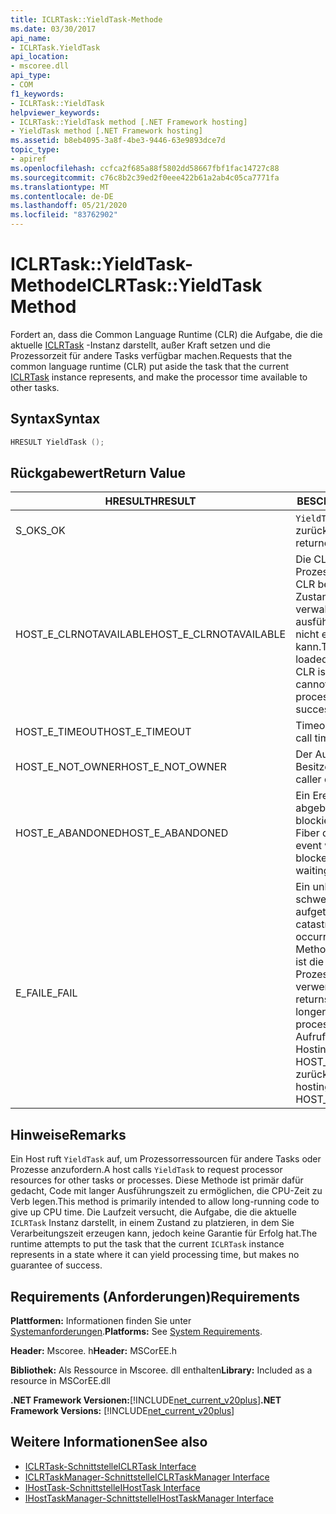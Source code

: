 ```yaml
---
title: ICLRTask::YieldTask-Methode
ms.date: 03/30/2017
api_name:
- ICLRTask.YieldTask
api_location:
- mscoree.dll
api_type:
- COM
f1_keywords:
- ICLRTask::YieldTask
helpviewer_keywords:
- ICLRTask::YieldTask method [.NET Framework hosting]
- YieldTask method [.NET Framework hosting]
ms.assetid: b8eb4095-3a8f-4be3-9446-63e9893dce7d
topic_type:
- apiref
ms.openlocfilehash: ccfca2f685a88f5802dd58667fbf1fac14727c88
ms.sourcegitcommit: c76c8b2c39ed2f0eee422b61a2ab4c05ca7771fa
ms.translationtype: MT
ms.contentlocale: de-DE
ms.lasthandoff: 05/21/2020
ms.locfileid: "83762902"
---
```

# <a name="iclrtaskyieldtask-method"></a><span data-ttu-id="2c78b-102">ICLRTask::YieldTask-Methode</span><span class="sxs-lookup"><span data-stu-id="2c78b-102">ICLRTask::YieldTask Method</span></span>
<span data-ttu-id="2c78b-103">Fordert an, dass die Common Language Runtime (CLR) die Aufgabe, die die aktuelle [ICLRTask](iclrtask-interface.md) -Instanz darstellt, außer Kraft setzen und die Prozessorzeit für andere Tasks verfügbar machen.</span><span class="sxs-lookup"><span data-stu-id="2c78b-103">Requests that the common language runtime (CLR) put aside the task that the current [ICLRTask](iclrtask-interface.md) instance represents, and make the processor time available to other tasks.</span></span>  
  
## <a name="syntax"></a><span data-ttu-id="2c78b-104">Syntax</span><span class="sxs-lookup"><span data-stu-id="2c78b-104">Syntax</span></span>  
  
```cpp  
HRESULT YieldTask ();  
```  
  
## <a name="return-value"></a><span data-ttu-id="2c78b-105">Rückgabewert</span><span class="sxs-lookup"><span data-stu-id="2c78b-105">Return Value</span></span>  
  
|<span data-ttu-id="2c78b-106">HRESULT</span><span class="sxs-lookup"><span data-stu-id="2c78b-106">HRESULT</span></span>|<span data-ttu-id="2c78b-107">BESCHREIBUNG</span><span class="sxs-lookup"><span data-stu-id="2c78b-107">Description</span></span>|  
|-------------|-----------------|  
|<span data-ttu-id="2c78b-108">S_OK</span><span class="sxs-lookup"><span data-stu-id="2c78b-108">S_OK</span></span>|<span data-ttu-id="2c78b-109">`YieldTask`wurde erfolgreich zurückgegeben.</span><span class="sxs-lookup"><span data-stu-id="2c78b-109">`YieldTask` returned successfully.</span></span>|  
|<span data-ttu-id="2c78b-110">HOST_E_CLRNOTAVAILABLE</span><span class="sxs-lookup"><span data-stu-id="2c78b-110">HOST_E_CLRNOTAVAILABLE</span></span>|<span data-ttu-id="2c78b-111">Die CLR wurde nicht in einen Prozess geladen, oder die CLR befindet sich in einem Zustand, in dem Sie verwalteten Code nicht ausführen oder den-Befehl nicht erfolgreich verarbeiten kann.</span><span class="sxs-lookup"><span data-stu-id="2c78b-111">The CLR has not been loaded into a process, or the CLR is in a state in which it cannot run managed code or process the call successfully.</span></span>|  
|<span data-ttu-id="2c78b-112">HOST_E_TIMEOUT</span><span class="sxs-lookup"><span data-stu-id="2c78b-112">HOST_E_TIMEOUT</span></span>|<span data-ttu-id="2c78b-113">Timeout des Aufrufes.</span><span class="sxs-lookup"><span data-stu-id="2c78b-113">The call timed out.</span></span>|  
|<span data-ttu-id="2c78b-114">HOST_E_NOT_OWNER</span><span class="sxs-lookup"><span data-stu-id="2c78b-114">HOST_E_NOT_OWNER</span></span>|<span data-ttu-id="2c78b-115">Der Aufrufer ist nicht Besitzer der Sperre.</span><span class="sxs-lookup"><span data-stu-id="2c78b-115">The caller does not own the lock.</span></span>|  
|<span data-ttu-id="2c78b-116">HOST_E_ABANDONED</span><span class="sxs-lookup"><span data-stu-id="2c78b-116">HOST_E_ABANDONED</span></span>|<span data-ttu-id="2c78b-117">Ein Ereignis wurde abgebrochen, während ein blockierter Thread oder eine Fiber darauf wartete.</span><span class="sxs-lookup"><span data-stu-id="2c78b-117">An event was canceled while a blocked thread or fiber was waiting on it.</span></span>|  
|<span data-ttu-id="2c78b-118">E_FAIL</span><span class="sxs-lookup"><span data-stu-id="2c78b-118">E_FAIL</span></span>|<span data-ttu-id="2c78b-119">Ein unbekannter schwerwiegender Fehler ist aufgetreten.</span><span class="sxs-lookup"><span data-stu-id="2c78b-119">An unknown catastrophic failure occurred.</span></span> <span data-ttu-id="2c78b-120">Wenn eine Methode E_FAIL zurückgibt, ist die CLR innerhalb des Prozesses nicht mehr verwendbar.</span><span class="sxs-lookup"><span data-stu-id="2c78b-120">When a method returns E_FAIL, the CLR is no longer usable within the process.</span></span> <span data-ttu-id="2c78b-121">Nachfolgende Aufrufe von Hostingmethoden geben HOST_E_CLRNOTAVAILABLE zurück.</span><span class="sxs-lookup"><span data-stu-id="2c78b-121">Subsequent calls to hosting methods return HOST_E_CLRNOTAVAILABLE.</span></span>|  
  
## <a name="remarks"></a><span data-ttu-id="2c78b-122">Hinweise</span><span class="sxs-lookup"><span data-stu-id="2c78b-122">Remarks</span></span>  
 <span data-ttu-id="2c78b-123">Ein Host ruft `YieldTask` auf, um Prozessorressourcen für andere Tasks oder Prozesse anzufordern.</span><span class="sxs-lookup"><span data-stu-id="2c78b-123">A host calls `YieldTask` to request processor resources for other tasks or processes.</span></span> <span data-ttu-id="2c78b-124">Diese Methode ist primär dafür gedacht, Code mit langer Ausführungszeit zu ermöglichen, die CPU-Zeit zu Verb legen.</span><span class="sxs-lookup"><span data-stu-id="2c78b-124">This method is primarily intended to allow long-running code to give up CPU time.</span></span> <span data-ttu-id="2c78b-125">Die Laufzeit versucht, die Aufgabe, die die aktuelle `ICLRTask` Instanz darstellt, in einem Zustand zu platzieren, in dem Sie Verarbeitungszeit erzeugen kann, jedoch keine Garantie für Erfolg hat.</span><span class="sxs-lookup"><span data-stu-id="2c78b-125">The runtime attempts to put the task that the current `ICLRTask` instance represents in a state where it can yield processing time, but makes no guarantee of success.</span></span>  
  
## <a name="requirements"></a><span data-ttu-id="2c78b-126">Requirements (Anforderungen)</span><span class="sxs-lookup"><span data-stu-id="2c78b-126">Requirements</span></span>  
 <span data-ttu-id="2c78b-127">**Plattformen:** Informationen finden Sie unter [Systemanforderungen](../../get-started/system-requirements.md).</span><span class="sxs-lookup"><span data-stu-id="2c78b-127">**Platforms:** See [System Requirements](../../get-started/system-requirements.md).</span></span>  
  
 <span data-ttu-id="2c78b-128">**Header:** Mscoree. h</span><span class="sxs-lookup"><span data-stu-id="2c78b-128">**Header:** MSCorEE.h</span></span>  
  
 <span data-ttu-id="2c78b-129">**Bibliothek:** Als Ressource in Mscoree. dll enthalten</span><span class="sxs-lookup"><span data-stu-id="2c78b-129">**Library:** Included as a resource in MSCorEE.dll</span></span>  
  
 <span data-ttu-id="2c78b-130">**.NET Framework Versionen:**[!INCLUDE[net_current_v20plus](../../../../includes/net-current-v20plus-md.md)]</span><span class="sxs-lookup"><span data-stu-id="2c78b-130">**.NET Framework Versions:** [!INCLUDE[net_current_v20plus](../../../../includes/net-current-v20plus-md.md)]</span></span>  
  
## <a name="see-also"></a><span data-ttu-id="2c78b-131">Weitere Informationen</span><span class="sxs-lookup"><span data-stu-id="2c78b-131">See also</span></span>

- [<span data-ttu-id="2c78b-132">ICLRTask-Schnittstelle</span><span class="sxs-lookup"><span data-stu-id="2c78b-132">ICLRTask Interface</span></span>](iclrtask-interface.md)
- [<span data-ttu-id="2c78b-133">ICLRTaskManager-Schnittstelle</span><span class="sxs-lookup"><span data-stu-id="2c78b-133">ICLRTaskManager Interface</span></span>](iclrtaskmanager-interface.md)
- [<span data-ttu-id="2c78b-134">IHostTask-Schnittstelle</span><span class="sxs-lookup"><span data-stu-id="2c78b-134">IHostTask Interface</span></span>](ihosttask-interface.md)
- [<span data-ttu-id="2c78b-135">IHostTaskManager-Schnittstelle</span><span class="sxs-lookup"><span data-stu-id="2c78b-135">IHostTaskManager Interface</span></span>](ihosttaskmanager-interface.md)

